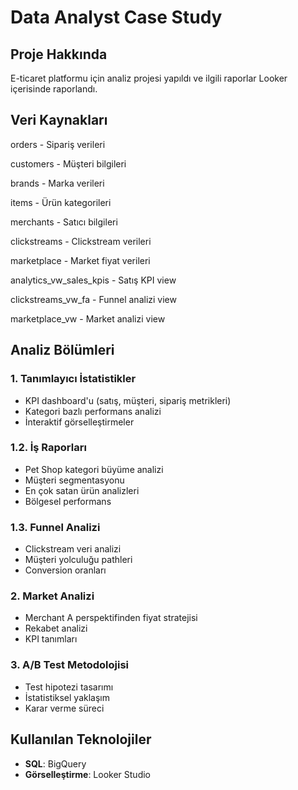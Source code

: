 # Data Analyst Case Study

## Proje Hakkında
E-ticaret platformu için analiz projesi yapıldı ve ilgili raporlar Looker içerisinde raporlandı.

## Veri Kaynakları

orders - Sipariş verileri

customers - Müşteri bilgileri

brands - Marka verileri

items - Ürün kategorileri

merchants - Satıcı bilgileri

clickstreams - Clickstream verileri

marketplace - Market fiyat verileri

analytics_vw_sales_kpis - Satış KPI view

clickstreams_vw_fa - Funnel analizi view

marketplace_vw - Market analizi view

## Analiz Bölümleri

### 1. Tanımlayıcı İstatistikler
- KPI dashboard'u (satış, müşteri, sipariş metrikleri)
- Kategori bazlı performans analizi
- İnteraktif görselleştirmeler

### 1.2. İş Raporları
- Pet Shop kategori büyüme analizi
- Müşteri segmentasyonu
- En çok satan ürün analizleri
- Bölgesel performans

### 1.3. Funnel Analizi
- Clickstream veri analizi
- Müşteri yolculuğu pathleri
- Conversion oranları

### 2. Market Analizi
- Merchant A perspektifinden fiyat stratejisi
- Rekabet analizi
- KPI tanımları

### 3. A/B Test Metodolojisi
- Test hipotezi tasarımı
- İstatistiksel yaklaşım
- Karar verme süreci

## Kullanılan Teknolojiler
- **SQL**: BigQuery
- **Görselleştirme**: Looker Studio

